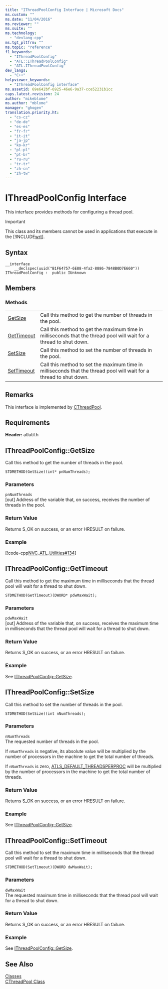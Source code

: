 ```yaml
---
title: "IThreadPoolConfig Interface | Microsoft Docs"
ms.custom: ""
ms.date: "11/04/2016"
ms.reviewer: ""
ms.suite: ""
ms.technology: 
  - "devlang-cpp"
ms.tgt_pltfrm: ""
ms.topic: "reference"
f1_keywords: 
  - "IThreadPoolConfig"
  - "ATL::IThreadPoolConfig"
  - "ATL.IThreadPoolConfig"
dev_langs: 
  - "C++"
helpviewer_keywords: 
  - "IThreadPoolConfig interface"
ms.assetid: 69e642bf-6925-46e6-9a37-cce52231b1cc
caps.latest.revision: 24
author: "mikeblome"
ms.author: "mblome"
manager: "ghogen"
translation.priority.ht: 
  - "cs-cz"
  - "de-de"
  - "es-es"
  - "fr-fr"
  - "it-it"
  - "ja-jp"
  - "ko-kr"
  - "pl-pl"
  - "pt-br"
  - "ru-ru"
  - "tr-tr"
  - "zh-cn"
  - "zh-tw"
---
```

# IThreadPoolConfig Interface
This interface provides methods for configuring a thread pool.  
  
> [!IMPORTANT]
>  This class and its members cannot be used in applications that execute in the [!INCLUDE[wrt](../../atl/reference/includes/wrt_md.md)].  
  
## Syntax  
  
```
__interface
    __declspec(uuid("B1F64757-6E88-4fa2-8886-7848B0D7E660")) IThreadPoolConfig :  public IUnknown
```  
  
## Members  
  
### Methods  
  
|||  
|-|-|  
|[GetSize](#ithreadpoolconfig__getsize)|Call this method to get the number of threads in the pool.|  
|[GetTimeout](#ithreadpoolconfig__gettimeout)|Call this method to get the maximum time in milliseconds that the thread pool will wait for a thread to shut down.|  
|[SetSize](#ithreadpoolconfig__setsize)|Call this method to set the number of threads in the pool.|  
|[SetTimeout](#ithreadpoolconfig__settimeout)|Call this method to set the maximum time in milliseconds that the thread pool will wait for a thread to shut down.|  
  
## Remarks  
 This interface is implemented by [CThreadPool](../../atl/reference/cthreadpool-class.md).  
  
## Requirements  
 **Header:** atlutil.h  
  
##  <a name="ithreadpoolconfig__getsize"></a>  IThreadPoolConfig::GetSize  
 Call this method to get the number of threads in the pool.  
  
```
STDMETHOD(GetSize)(int* pnNumThreads);
```  
  
### Parameters  
 `pnNumThreads`  
 [out] Address of the variable that, on success, receives the number of threads in the pool.  
  
### Return Value  
 Returns S_OK on success, or an error HRESULT on failure.  
  
### Example  
 [!code-cpp[NVC_ATL_Utilities#134](../../atl/codesnippet/cpp/ithreadpoolconfig-interface_1.cpp)]  
  
##  <a name="ithreadpoolconfig__gettimeout"></a>  IThreadPoolConfig::GetTimeout  
 Call this method to get the maximum time in milliseconds that the thread pool will wait for a thread to shut down.  
  
```
STDMETHOD(GetTimeout)(DWORD* pdwMaxWait);
```  
  
### Parameters  
 `pdwMaxWait`  
 [out] Address of the variable that, on success, receives the maximum time in milliseconds that the thread pool will wait for a thread to shut down.  
  
### Return Value  
 Returns S_OK on success, or an error HRESULT on failure.  
  
### Example  
 See [IThreadPoolConfig::GetSize](#ithreadpoolconfig__getsize).  
  
##  <a name="ithreadpoolconfig__setsize"></a>  IThreadPoolConfig::SetSize  
 Call this method to set the number of threads in the pool.  
  
```
STDMETHOD(SetSize)(int nNumThreads);
```  
  
### Parameters  
 `nNumThreads`  
 The requested number of threads in the pool.  
  
 If `nNumThreads` is negative, its absolute value will be multiplied by the number of processors in the machine to get the total number of threads.  
  
 If `nNumThreads` is zero, [ATLS_DEFAULT_THREADSPERPROC](http://msdn.microsoft.com/library/e0dcf107-72a9-4122-abb4-83c63aa7d571) will be multiplied by the number of processors in the machine to get the total number of threads.  
  
### Return Value  
 Returns S_OK on success, or an error HRESULT on failure.  
  
### Example  
 See [IThreadPoolConfig::GetSize](#ithreadpoolconfig__getsize).  
  
##  <a name="ithreadpoolconfig__settimeout"></a>  IThreadPoolConfig::SetTimeout  
 Call this method to set the maximum time in milliseconds that the thread pool will wait for a thread to shut down.  
  
```
STDMETHOD(SetTimeout)(DWORD dwMaxWait);
```  
  
### Parameters  
 `dwMaxWait`  
 The requested maximum time in milliseconds that the thread pool will wait for a thread to shut down.  
  
### Return Value  
 Returns S_OK on success, or an error HRESULT on failure.  
  
### Example  
 See [IThreadPoolConfig::GetSize](#ithreadpoolconfig__getsize).  
  
## See Also  
 [Classes](../../atl/reference/atl-classes.md)   
 [CThreadPool Class](../../atl/reference/cthreadpool-class.md)
